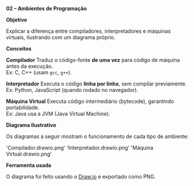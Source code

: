 **02 – Ambientes de Programação**

**Objetivo**

Explicar a diferença entre compiladores, interpretadores e máquinas virtuais, ilustrando com um diagrama próprio.


**Conceitos**

**Compilador**
Traduz o código-fonte **de uma vez** para código de máquina antes da execução.  
Ex: C, C++ (usam `gcc`, `g++`).

**Interpretador**
Executa o código **linha por linha**, sem compilar previamente.  
Ex: Python, JavaScript (quando rodado no navegador).

**Máquina Virtual**
Executa código intermediário (bytecode), garantindo portabilidade.  
Ex: Java usa a JVM (Java Virtual Machine).


**Diagrama Ilustrativo**

Os diagramas a seguir mostram o funcionamento de cada tipo de ambiente:

'Compilador.drawio.png'
'Interpretador.drawio.png'
'Máquina Virtual.drawio.png'


**Ferramenta usada**

O diagrama foi feito usando o [Draw.io](https://draw.io) e exportado como PNG.


